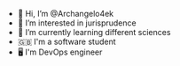 - 👋 Hi, I’m @Archangelo4ek
- 👀 I’m interested in jurisprudence
- 🌱 I’m currently learning different sciences
- 🇬🇧 I'm a software student
- 🖥️ I'm DevOps engineer

